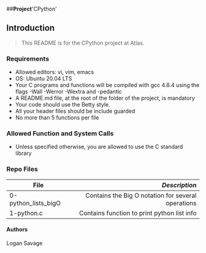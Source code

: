 ##**Project**'CPython'

## Introduction
> This README is for the CPython project at Atlas.

### Requirements
- Allowed editors: vi, vim, emacs
- OS: Ubuntu 20.04 LTS
- Your C programs and functions will be compiled with gcc 4.8.4 using the flags -Wall -Werror -Wextra and -pedantic
- A README.md file, at the root of the folder of the project, is mandatory
- Your code should use the Betty style.
- All your header files should be include guarded
- No more than 5 functions per file

### Allowed Function and System Calls
- Unless specified otherwise, you are allowed to use the C standard library

### Repo Files
| **File** | *__Description__* |
|----------|----------------:|
|0-python_lists_bigO| Contains the Big O notation for several operations|
|1-python.c| Contains function to print python list info|

#### Authors
Logan Savage